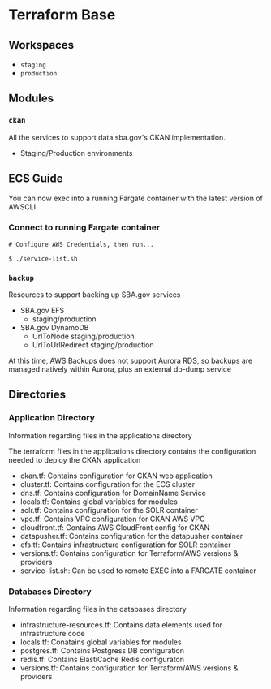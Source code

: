 # Terraform Base

## Workspaces

- `staging`
- `production`

## Modules

### `ckan`

All the services to support data.sba.gov's CKAN implementation.

- Staging/Production environments

## ECS Guide

You can now exec into a running Fargate container with the latest version of AWSCLI.

### Connect to running Fargate container

```
# Configure AWS Credentials, then run...

$ ./service-list.sh
```

### `backup`

Resources to support backing up SBA.gov services

- SBA.gov EFS
  - staging/production
- SBA.gov DynamoDB
  - UrlToNode staging/production
  - UrlToUrlRedirect staging/production

At this time, AWS Backups does not support Aurora RDS, so backups are managed natively within Aurora, plus an external db-dump service

## Directories

### Application Directory

Information regarding files in the applications directory

The terraform files in the applications directory contains the configuration needed to deploy the CKAN application

- ckan.tf: Contains configuration for CKAN web application
- cluster.tf: Contains configuration for the ECS cluster
- dns.tf: Contains configuration for DomainName Service
- locals.tf: Contains global variables for modules
- solr.tf: Contains configuration for the SOLR container
- vpc.tf: Contains VPC configuration for CKAN AWS VPC
- cloudfront.tf: Contains AWS CloudFront config for CKAN
- datapusher.tf: Contains configuration for the datapusher container
- efs.tf: Contains infrastructure configuration for SOLR container
- versions.tf: Contains configuration for Terraform/AWS versions & providers
- service-list.sh: Can be used to remote EXEC into a FARGATE container

### Databases Directory

Information regarding files in the databases directory

- infrastructure-resources.tf: Contains data elements used for infrastructure code
- locals.tf: Conatains global variables for modules
- postgres.tf: Contains Postgress DB configuration
- redis.tf: Contains ElastiCache Redis configuraton
- versions.tf: Contains configuration for Terraform/AWS versions & providers
